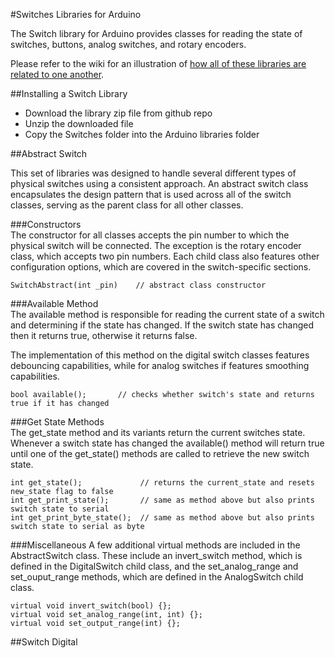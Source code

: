 #Switches Libraries for Arduino  
  
The Switch library for Arduino provides classes for reading the state of switches, buttons, analog switches, and rotary encoders.   
  
Please refer to the wiki for an illustration of [how all of these libraries are related to one another](https://github.com/julioterra/Switches/wiki).
  
##Installing a Switch Library  
  
* Download the library zip file from github repo
* Unzip the downloaded file
* Copy the Switches folder into the Arduino libraries folder
  
##Abstract Switch  
  
This set of libraries was designed to handle several different types of physical switches using a consistent approach. An abstract switch class encapsulates the design pattern that is used across all of the switch classes, serving as the parent class for all other classes.   
  
###Constructors  
The constructor for all classes accepts the pin number to which the physical switch will be connected. The exception is the rotary encoder class, which accepts two pin numbers. Each child class also features other configuration options, which are covered in the switch-specific sections.

```
SwitchAbstract(int _pin)	// abstract class constructor
```  
  
###Available Method  
The available method is responsible for reading the current state of a switch and determining if the state has changed. If the switch state has changed then it returns true, otherwise it returns false. 

The implementation of this method on the digital switch classes features debouncing capabilities, while  for analog switches if features smoothing capabilities.  
  
```
bool available();       // checks whether switch's state and returns true if it has changed
```  
  
###Get State Methods  
The get_state method and its variants return the current switches state. Whenever a switch state has changed the available() method will return true until one of the get_state() methods are called to retrieve the new switch state.
  
```
int get_state();        	 // returns the current_state and resets new_state flag to false
int get_print_state();  	 // same as method above but also prints switch state to serial
int get_print_byte_state();  // same as method above but also prints switch state to serial as byte
```

###Miscellaneous
A few additional virtual methods are included in the AbstractSwitch class. These include an invert_switch method, which is defined in the DigitalSwitch child class, and the set_analog_range and set_ouput_range methods, which are defined in the AnalogSwitch child class.

```
virtual void invert_switch(bool) {};
virtual void set_analog_range(int, int) {};
virtual void set_output_range(int) {};
```

##Switch Digital  
  

  


